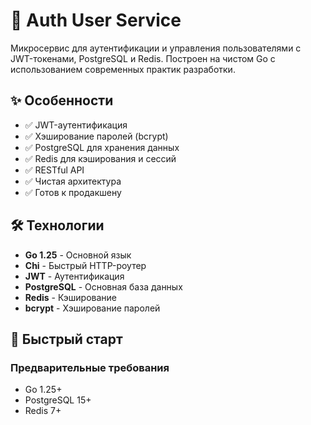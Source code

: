 # 🔐 Auth User Service

Микросервис для аутентификации и управления пользователями с JWT-токенами, PostgreSQL и Redis. Построен на чистом Go с использованием современных практик разработки.

## ✨ Особенности

- ✅ JWT-аутентификация
- ✅ Хэширование паролей (bcrypt)
- ✅ PostgreSQL для хранения данных
- ✅ Redis для кэширования и сессий
- ✅ RESTful API
- ✅ Чистая архитектура
- ✅ Готов к продакшену

## 🛠 Технологии

- **Go 1.25** - Основной язык
- **Chi** - Быстрый HTTP-роутер
- **JWT** - Аутентификация
- **PostgreSQL** - Основная база данных
- **Redis** - Кэширование
- **bcrypt** - Хэширование паролей

## 🚀 Быстрый старт

### Предварительные требования

- Go 1.25+
- PostgreSQL 15+
- Redis 7+

